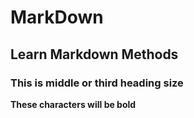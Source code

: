 # MarkDown
## Learn Markdown Methods
### This is middle or third heading size

**These characters will be bold**
